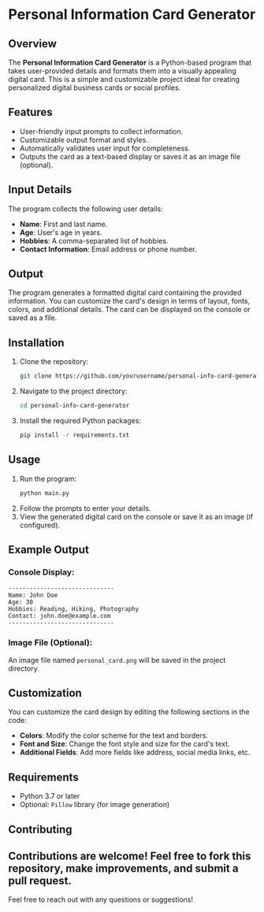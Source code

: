 # Personal Information Card Generator

## Overview

The **Personal Information Card Generator** is a Python-based program that takes user-provided details and formats them into a visually appealing digital card. This is a simple and customizable project ideal for creating personalized digital business cards or social profiles.

## Features

- User-friendly input prompts to collect information.
- Customizable output format and styles.
- Automatically validates user input for completeness.
- Outputs the card as a text-based display or saves it as an image file (optional).

## Input Details

The program collects the following user details:

- **Name**: First and last name.
- **Age**: User's age in years.
- **Hobbies**: A comma-separated list of hobbies.
- **Contact Information**: Email address or phone number.

## Output

The program generates a formatted digital card containing the provided information. You can customize the card's design in terms of layout, fonts, colors, and additional details. The card can be displayed on the console or saved as a file.

## Installation

1. Clone the repository:
   ```bash
   git clone https://github.com/yourusername/personal-info-card-generator.git
   ```
2. Navigate to the project directory:
   ```bash
   cd personal-info-card-generator
   ```
3. Install the required Python packages:
   ```bash
   pip install -r requirements.txt
   ```

## Usage

1. Run the program:
   ```bash
   python main.py
   ```
2. Follow the prompts to enter your details.
3. View the generated digital card on the console or save it as an image (if configured).

## Example Output

### Console Display:
```
------------------------------
Name: John Doe
Age: 30
Hobbies: Reading, Hiking, Photography
Contact: john.doe@example.com
------------------------------
```

### Image File (Optional):
An image file named `personal_card.png` will be saved in the project directory.

## Customization

You can customize the card design by editing the following sections in the code:

- **Colors**: Modify the color scheme for the text and borders.
- **Font and Size**: Change the font style and size for the card's text.
- **Additional Fields**: Add more fields like address, social media links, etc.

## Requirements

- Python 3.7 or later
- Optional: `Pillow` library (for image generation)

## Contributing

Contributions are welcome! Feel free to fork this repository, make improvements, and submit a pull request.
---

Feel free to reach out with any questions or suggestions!
